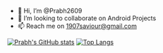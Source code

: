 - 👋 Hi, I’m @Prabh2609
- 💞️ I’m looking to collaborate on Android Projects
- 📫 Reach me on 1907saviour@gmail.com

<!---
Prabh2609/Prabh2609 is a ✨ special ✨ repository because its `README.md` (this file) appears on your GitHub profile.
You can click the Preview link to take a look at your changes.
--->
[![Prabh's GitHub stats](https://github-readme-stats.vercel.app/api?username=Prabh2609&count_private=true&show_icons=true&theme=dracula)](https://github.com/Prabh2609/github-readme-stats)
[![Top Langs](https://github-readme-stats.vercel.app/api/top-langs/?username=Prabh2609&layout=compact)](https://github.com/anuraghazra/github-readme-stats)
